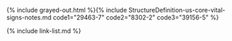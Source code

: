 {% include grayed-out.html %}{% include StructureDefinition-us-core-vital-signs-notes.md code1="29463-7" code2="8302-2" code3="39156-5" %}

{% include link-list.md %}

</div><!-- grayed-out -->